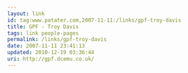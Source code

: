 ```yaml
---
layout: link
id: tag:www.patater.com,2007-11-11:/links/gpf-troy-davis
title: GPF - Troy Davis
tags: link people-pages
permalink: /links/gpf-troy-davis
date: 2007-11-11 23:41:13
updated: 2010-12-19 03:36:44
uri: http://gpf.dcemu.co.uk/
---
```

